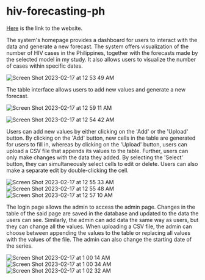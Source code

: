 # hiv-forecasting-ph

[Here](https://hiv-forecasting-ph-dashboard.web.app/) is the link to the website.

The system's homepage provides a dashboard for users to interact with the data and generate a new forecast.
The system offers visualization of the number of HIV cases in the Philippines, together 
with the forecasts made by the selected model in my study. It also allows users to visualize the number of cases
within specific dates.

![Screen Shot 2023-02-17 at 12 53 49 AM](https://user-images.githubusercontent.com/106197019/219433767-a4f38f45-7a23-4ba4-92a4-ff38d8216875.png)


The table interface allows users to add new values and generate a new forecast.

![Screen Shot 2023-02-17 at 12 59 11 AM](https://user-images.githubusercontent.com/106197019/219435152-c8a8ada7-8d5c-4deb-9504-79b6299bfe5b.png)


![Screen Shot 2023-02-17 at 12 54 42 AM](https://user-images.githubusercontent.com/106197019/219434001-42b41c25-7187-4577-954b-f118e0c5ea8e.png)

Users can add new values by either clicking on the 'Add' or the 'Upload' button. By clicking on the 'Add' button,
new cells in the table are generated for users to fill in, whereas by clicking on the 'Upload' button, users can
upload a CSV file that appends its values to the table. Further, users can only make changes with the data they added. 
By selecting the 'Select' button, they can simultaneously select cells to edit or delete. Users can also make a 
separate edit by double-clicking the cell.

![Screen Shot 2023-02-17 at 12 55 33 AM](https://user-images.githubusercontent.com/106197019/219434252-3d5f6906-fd40-4734-83bf-c871b4e8c56f.png)
![Screen Shot 2023-02-17 at 12 55 48 AM](https://user-images.githubusercontent.com/106197019/219434318-5af6779b-317f-4975-8a71-12abf2d2b01e.png)
![Screen Shot 2023-02-17 at 12 57 10 AM](https://user-images.githubusercontent.com/106197019/219434669-caf53efb-c945-4cd0-96c0-6eb41f86156f.png)

The login page allows the admin to access the admin page. Changes in the table of the said page are saved in the database and 
updated to the data the users can see. Similarly, the admin can add data the same way as users, 
but they can change all the values. When uploading a CSV file, the admin can choose between appending the values to the table 
or replacing all values with the values of the file. The admin can also change the starting date of the series.

![Screen Shot 2023-02-17 at 1 00 14 AM](https://user-images.githubusercontent.com/106197019/219435406-ff057bf3-1b2f-4833-9ead-7ee7909ea47e.png)
![Screen Shot 2023-02-17 at 1 00 34 AM](https://user-images.githubusercontent.com/106197019/219435477-ac666850-2500-4c65-b470-e639b69f4dc4.png)
![Screen Shot 2023-02-17 at 1 02 32 AM](https://user-images.githubusercontent.com/106197019/219435965-cd611c81-00d5-4c1b-a152-159b8a99e04c.png)

